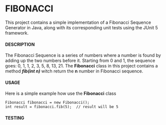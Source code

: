 # FIBONACCI #

This project contains a simple implementation of a Fibonacci Sequence Generator in Java, along with its corresponding unit tests using the JUnit 5 framework.

 #### **DESCRIPTION** ####
 
The Fibonacci Sequence is a series of numbers where a number is found by adding up the two numbers before it. Starting from 0 and 1, the sequence goes: 0, 1, 1, 2, 3, 5, 8, 13, 21.
The **Fibonacci** class in this project contains a method ***fib(int n)*** witch return the **n** number in Fibonacci sequence.

#### **USAGE** ####

Here is a simple example how use the **Fibonacci** class
    
    Fibonacci fibonacci = new Fibonacci();
    int result = fibonacci.fib(5);  // result will be 5

#### **TESTING** ####
  
